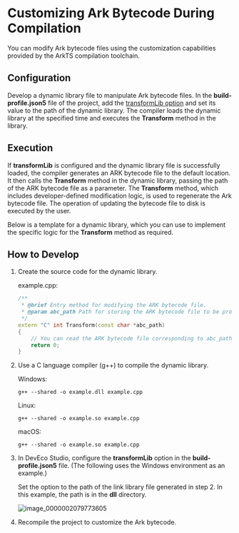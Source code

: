 # Customizing Ark Bytecode During Compilation
<!--Kit: ArkTS-->
<!--Subsystem: ArkCompiler-->
<!--Owner: @oatuwwutao-->
<!--Designer: @hufeng20-->
<!--Tester: @kirl75; @zsw_zhushiwei-->
<!--Adviser: @foryourself-->

You can modify Ark bytecode files using the customization capabilities provided by the ArkTS compilation toolchain.

## Configuration

Develop a dynamic library file to manipulate Ark bytecode files. In the **build-profile.json5** file of the project, add the [transformLib option](arkoptions-guide.md#transformlib) and set its value to the path of the dynamic library. The compiler loads the dynamic library at the specified time and executes the **Transform** method in the library.

## Execution

If **transformLib** is configured and the dynamic library file is successfully loaded, the compiler generates an ARK bytecode file to the default location. It then calls the **Transform** method in the dynamic library, passing the path of the ARK bytecode file as a parameter. The **Transform** method, which includes developer-defined modification logic, is used to regenerate the Ark bytecode file. The operation of updating the bytecode file to disk is executed by the user.

Below is a template for a dynamic library, which you can use to implement the specific logic for the **Transform** method as required.

## How to Develop

1. Create the source code for the dynamic library.

   example.cpp:

   ```c++
   /**
    * @brief Entry method for modifying the ARK bytecode file.
    * @param abc_path Path for storing the ARK bytecode file to be processed.
    */
   extern "C" int Transform(const char *abc_path)
   {
       // You can read the ARK bytecode file corresponding to abc_path, modify related data based on the ARK bytecode format, and generate a new ARK bytecode file.
       return 0;
   }
   ```

2. Use a C language compiler (g++) to compile the dynamic library.

   Windows:

   ```
   g++ --shared -o example.dll example.cpp
   ```

   Linux:

   ```
   g++ --shared -o example.so example.cpp
   ```

   macOS:

   ```
   g++ --shared -o example.so example.cpp
   ```

3. In DevEco Studio, configure the **transformLib** option in the **build-profile.json5** file. (The following uses the Windows environment as an example.)

   Set the option to the path of the link library file generated in step 2. In this example, the path is in the **dll** directory.

   ![image_0000002079773605](figures/image_0000002079773605.png)

4. Recompile the project to customize the Ark bytecode.
